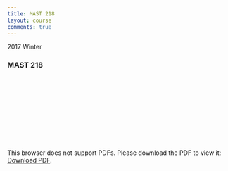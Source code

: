 ```yaml
---
title: MAST 218
layout: course
comments: true
---
```


2017 Winter

<!--more-->
### MAST 218
<object data="{{ site.baseurl }}/assets/MAST 218/MAST 218.pdf" type="application/pdf" width="100%" height="850px">
    <embed src="{{ site.baseurl }}/assets/MAST 218/MAST 218.pdf" type="application/pdf">
        <p>This browser does not support PDFs. Please download the PDF to view it: <a href="{{ site.baseurl }}/assets/MAST 218/MAST 218.pdf">Download PDF</a>.</p>
    </embed>
</object>

